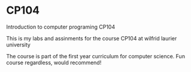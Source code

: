 # CP104
Introduction to computer programing CP104

This is my labs and assinments for the course CP104 at wilfrid laurier university

The course is part of the first year curriculum for computer science. 
Fun course regardless, would recommend!
